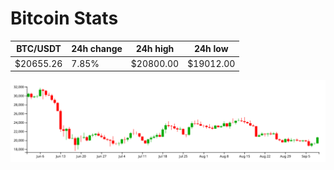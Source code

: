 # Bitcoin Stats

BTC/USDT|24h change|24h high|24h low|
|---|---|---|---|
|$20655.26|7.85%|$20800.00|$19012.00|

<img src="./chart.svg">
